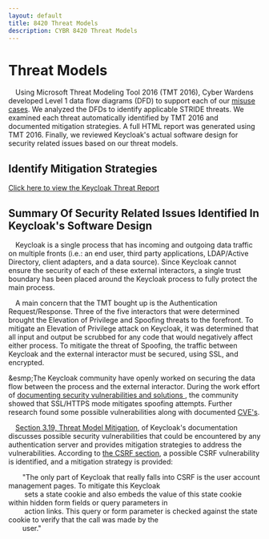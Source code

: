 ```yaml
---
layout: default
title: 8420 Threat Models
description: CYBR 8420 Threat Models
---
```

Threat Models
=============
&emsp;Using Microsoft Threat Modeling Tool 2016 (TMT 2016), Cyber Wardens developed Level 1 data flow diagrams (DFD) to support each of our <a href="https://github.com/DanielLucier/CYBER8420-SemesterProject/tree/master/MisuseCases">misuse cases</a>. We analyzed the DFDs to identify applicable STRIDE threats. We examined each threat automatically identified by TMT 2016 and documented mitigation strategies. A full HTML report was generated using TMT 2016. Finally, we reviewed Keycloak's actual software design for security related issues based on our threat models.

Identify Mitigation Strategies
------------------------------

<a href = "https://daniellucier.github.io/CYBER8420-SemesterProject/ThreatModels/TMT2016Docs/Keycloak-Threat-Model.htm">Click here to view the Keycloak Threat Report</a>

Summary Of Security Related Issues Identified In Keycloak's Software Design
----------------------------------------------------------------------------

&emsp;Keycloak is a single process that has incoming and outgoing data traffic on multiple fronts (i.e.: an end user, third party applications, LDAP/Active Directory, client adapters, and a data source). Since Keycloak cannot ensure the security of each of these external interactors, a single trust boundary has been placed around the Keycloak process to fully protect the main process.

&emsp;A main concern that the TMT bought up is the Authentication Request/Response. Three of the five interactors that were determined brought the Elevation of Privilege and Spoofing threats to the forefront. To mitigate an Elevation of Privilege attack on Keycloak, it was determined that all input and output be scrubbed for any code that would negatively affect either process. To mitigate the threat of Spoofing, the traffic between Keycloak and the external interactor must be secured, using SSL, and encrypted.

&esmp;The Keycloak community have openly worked on securing the data flow between the process and the external interactor. During the work effort of <a href = "https://issues.jboss.org/browse/KEYCLOAK-687?_sscc=t"> documenting security vulnerabilities and solutions </a>, the community showed that SSL/HTTPS mode mitigates spoofing attempts. Further research found some possible vulnerabilities along with documented <a href = "https://www.cvedetails.com/vulnerability-list/vendor_id-16498/Keycloak.html">CVE's</a>. 

&emsp;<a href="http://www.keycloak.org/docs/3.3/server_admin/topics/threat.html">Section 3.19, Threat Model Mitigation,</a> of Keycloak's documentation discusses possible security vulnerabilities that could be encountered by any authentication server and provides mitigation strategies to address the vulnerabilities. According to <a href = "http://www.keycloak.org/docs/3.3/server_admin/topics/threat/csrf.html">the CSRF section</a>, a possible CSRF vulnerability is identified, and a mitigation strategy is provided:

&emsp;&emsp;"The only part of Keycloak that really falls into CSRF is the user account management pages. To mitigate this Keycloak
<br />&emsp;&emsp; sets a state cookie and also embeds the value of this state cookie within hidden form fields or query parameters in <br />&emsp;&emsp; action links. This query or form parameter is checked against the state cookie to verify that the call was made by the 
<br />&emsp;&emsp;user."





